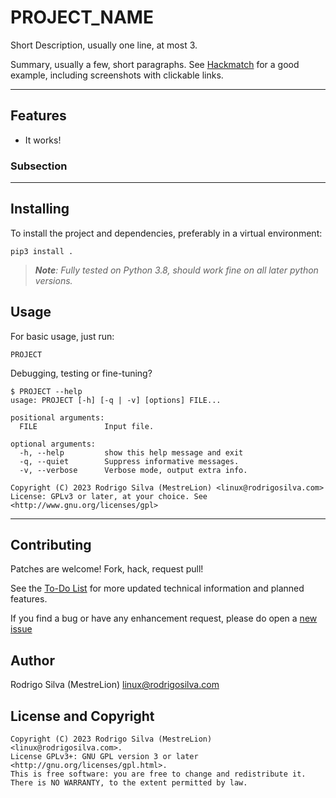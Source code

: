 # PROJECT_NAME

Short Description, usually one line, at most 3.

Summary, usually a few, short paragraphs. See [Hackmatch][1] for a good example,
including screenshots with clickable links.

---
Features
--------
- It works!

### Subsection


---
Installing
----------

To install the project and dependencies, preferably in a virtual environment:

    pip3 install .

> _**Note**: Fully tested on Python 3.8, should work fine on all later python versions._

Usage
-----

For basic usage, just run:

    PROJECT

Debugging, testing or fine-tuning?

```console
$ PROJECT --help
usage: PROJECT [-h] [-q | -v] [options] FILE...

positional arguments:
  FILE               Input file.

optional arguments:
  -h, --help         show this help message and exit
  -q, --quiet        Suppress informative messages.
  -v, --verbose      Verbose mode, output extra info.

Copyright (C) 2023 Rodrigo Silva (MestreLion) <linux@rodrigosilva.com>
License: GPLv3 or later, at your choice. See <http://www.gnu.org/licenses/gpl>
```

---
Contributing
------------

Patches are welcome! Fork, hack, request pull!

See the [To-Do List][10] for more updated technical information and planned features.

If you find a bug or have any enhancement request, please do open a [new issue][11]


Author
------

Rodrigo Silva (MestreLion) <linux@rodrigosilva.com>

License and Copyright
---------------------
```
Copyright (C) 2023 Rodrigo Silva (MestreLion) <linux@rodrigosilva.com>.
License GPLv3+: GNU GPL version 3 or later <http://gnu.org/licenses/gpl.html>.
This is free software: you are free to change and redistribute it.
There is NO WARRANTY, to the extent permitted by law.
```

[1]: https://github.com/MestreLion/hackmatch
[10]: https://github.com/MestreLion/PROJECT/blob/main/TODO.md
[11]: https://github.com/MestreLion/PROJECT/issues
